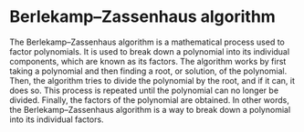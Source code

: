 # Berlekamp–Zassenhaus algorithm

The Berlekamp–Zassenhaus algorithm is a mathematical process used to factor polynomials. It is used to break down a polynomial into its individual components, which are known as its factors. The algorithm works by first taking a polynomial and then finding a root, or solution, of the polynomial. Then, the algorithm tries to divide the polynomial by the root, and if it can, it does so. This process is repeated until the polynomial can no longer be divided. Finally, the factors of the polynomial are obtained. In other words, the Berlekamp–Zassenhaus algorithm is a way to break down a polynomial into its individual factors.
